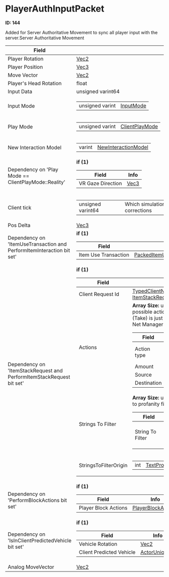 # PlayerAuthInputPacket

__ID: 144__

Added for Server Authoritative Movement to sync all player input with the server.Server Authoritative Movement

<table><thead><tr><th>Field</th><th>Info</th></tr></thead><tbody>
<tr><td>Player Rotation</td><td><a href="../types/Vec2.md">Vec2</a></td></tr>
<tr><td>Player Position</td><td><a href="../types/Vec3.md">Vec3</a></td></tr>
<tr><td>Move Vector</td><td><a href="../types/Vec2.md">Vec2</a></td></tr>
<tr><td>Player's Head Rotation</td><td>float</td></tr>
<tr><td>Input Data</td><td>unsigned varint64</td></tr>
<tr><td>Input Mode</td><td><table><tbody><tr><td>unsigned varint</td><td><a href="../enums/InputMode.md">InputMode</a></td></tr></tbody></table></td></tr>
<tr><td>Play Mode</td><td><table><tbody><tr><td>unsigned varint</td><td><a href="../enums/ClientPlayMode.md">ClientPlayMode</a></td></tr></tbody></table></td></tr>
<tr><td>New Interaction Model</td><td><table><tbody><tr><td>varint</td><td><a href="../enums/NewInteractionModel.md">NewInteractionModel</a></td></tr></tbody></table></td></tr>
<tr><td>Dependency on 'Play Mode == ClientPlayMode::Reality'</td><td><b>if (1)</b><br>
  <table><thead><tr><th>Field</th><th>Info</th></tr></thead><tbody>
  <tr><td>VR Gaze Direction</td><td><a href="../types/Vec3.md">Vec3</a></td></tr>
  </tbody></table></td></tr>
<tr><td>Client tick</td><td><table><tbody><tr><td>unsigned varint64</td><td>Which simulation frame client is on. Used to match corrections</td></tr></tbody></table></td></tr>
<tr><td>Pos Delta</td><td><a href="../types/Vec3.md">Vec3</a></td></tr>
<tr><td>Dependency on 'ItemUseTransaction and PerformItemInteraction bit set'</td><td><b>if (1)</b><br>
  <table><thead><tr><th>Field</th><th>Info</th></tr></thead><tbody>
  <tr><td>Item Use Transaction</td><td><a href="../types/PackedItemUseLegacyInventoryTransaction.md">PackedItemUseLegacyInventoryTransaction</a></td></tr>
  </tbody></table></td></tr>
<tr><td>Dependency on 'ItemStackRequest and PerformItemStackRequest bit set'</td><td><b>if (1)</b><br>
  <table><thead><tr><th>Field</th><th>Info</th></tr></thead><tbody>
  <tr><td>Client Request Id</td><td><a href="../types/TypedClientNetId_ItemStackRequestIdTag.md">TypedClientNetId&lt;struct ItemStackRequestIdTag,int,0&gt;</a></td></tr>
  <tr><td>Actions</td><td><b>Array Size:</b> unsigned varint
    There are a variety of possible actions each with their own schema; this (Take) is just one example. Refer to the Item Stack Net Manager documentation.  
    <table><thead><tr><th>Field</th><th>Info</th></tr></thead><tbody>
    <tr><td>Action type</td><td><table><tbody><tr><td>byte</td><td><a href="../enums/ItemStackRequestActionType.md">ItemStackRequestActionType</a></td></tr></tbody></table></td></tr>
    <tr><td>Amount</td><td>byte</td></tr>
    <tr><td>Source</td><td><a href="../types/ItemStackRequestSlotInfo.md">ItemStackRequestSlotInfo</a></td></tr>
    <tr><td>Destination</td><td><a href="../types/ItemStackRequestSlotInfo.md">ItemStackRequestSlotInfo</a></td></tr>
    </tbody></table></td></tr>
  <tr><td>Strings To Filter</td><td><b>Array Size:</b> unsigned varint
    Array of strings to submit to profanity filtering service  
    <table><thead><tr><th>Field</th><th>Info</th></tr></thead><tbody>
    <tr><td>String To Filter</td><td><table><tbody><tr><td>string</td><td>Indivdiual string that needs checking</td></tr></tbody></table></td></tr>
    </tbody></table></td></tr>
  <tr><td>StringsToFilterOrigin</td><td><table><tbody><tr><td>int</td><td><a href="../enums/TextProcessingEventOrigin.md">TextProcessingEventOrigin</a></td></tr></tbody></table></td></tr>
  </tbody></table></td></tr>
<tr><td>Dependency on 'PerformBlockActions bit set'</td><td><b>if (1)</b><br>
  <table><thead><tr><th>Field</th><th>Info</th></tr></thead><tbody>
  <tr><td>Player Block Actions</td><td><a href="../types/PlayerBlockActions.md">PlayerBlockActions</a></td></tr>
  </tbody></table></td></tr>
<tr><td>Dependency on 'IsInClientPredictedVehicle bit set'</td><td><b>if (1)</b><br>
  <table><thead><tr><th>Field</th><th>Info</th></tr></thead><tbody>
  <tr><td>Vehicle Rotation</td><td><a href="../types/Vec2.md">Vec2</a></td></tr>
  <tr><td>Client Predicted Vehicle</td><td><a href="../types/ActorUniqueID.md">ActorUniqueID</a></td></tr>
  </tbody></table></td></tr>
<tr><td>Analog MoveVector</td><td><a href="../types/Vec2.md">Vec2</a></td></tr>
</tbody></table>